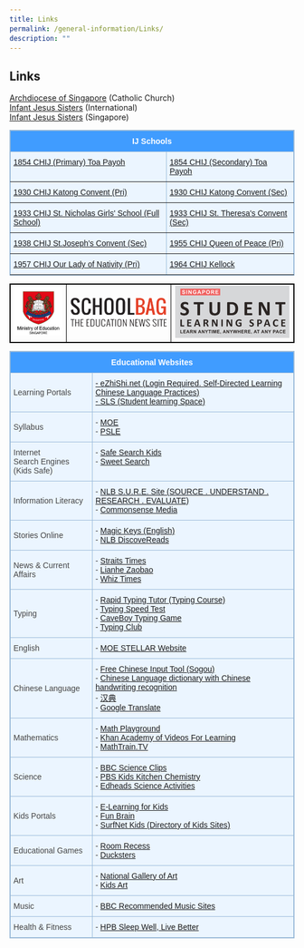 ```yaml
---
title: Links
permalink: /general-information/Links/
description: ""
---
```

## Links

[Archdiocese of Singapore](https://www.catholic.sg/)&nbsp;(Catholic Church)  
[Infant Jesus Sisters](http://infantjesussisters.org/)&nbsp;(International)  
[Infant Jesus Sisters](http://chij-sisters.org/)&nbsp;(Singapore)

<style type="text/css">table, th{ border: 1px solid black; } 
td { border: 1px solid black; } 
.tg  {border-collapse:collapse;border-color:#9ABAD9;border-spacing:0;}
.tg td{background-color:#EBF5FF;border-color:#9ABAD9;border-style:solid;border-width:1px;color:#444;
  font-family:Arial, sans-serif;font-size:14px;overflow:hidden;padding:10px 5px;word-break:normal;}
.tg th{background-color:#409cff;border-color:#9ABAD9;border-style:solid;border-width:1px;color:#fff;
  font-family:Arial, sans-serif;font-size:14px;font-weight:normal;overflow:hidden;padding:10px 5px;word-break:normal;}
.tg .tg-7btt{border-color:inherit;font-weight:bold;text-align:center;vertical-align:top}
.tg .tg-0pky{border-color:inherit;text-align:left;vertical-align:top}
</style>
<table class="tg">
<thead>
  <tr>
    <th colspan="2" class="tg-7btt">IJ Schools</th>
  </tr>
</thead>
<tbody>
  <tr>
    <td class="tg-0pky"><a rel="noopener noreferrer" target="_blank" href="https://www.chijpritoapayoh.moe.edu.sg/">1854 CHIJ (Primary) Toa Payoh</a></td>
    <td class="tg-0pky"><a rel="noopener noreferrer" target="_blank" href="https://www.chijsec.edu.sg/">1854 CHIJ (Secondary) Toa Payoh</a></td>
  </tr>
  <tr>
    <td class="tg-0pky"><a rel="noopener noreferrer" target="_blank" href="https://www.chijkcp.moe.edu.sg/">1930 CHIJ Katong Convent (Pri)</a></td>
    <td class="tg-0pky"><a rel="noopener noreferrer" target="_blank" href="https://www.chijkatongconvent.moe.edu.sg/">1930 CHIJ Katong Convent (Sec)</a></td>
  </tr>
  <tr>
    <td class="tg-0pky"><a rel="noopener noreferrer" target="_blank" href="https://chijstnicholasgirls.moe.edu.sg/">1933 CHIJ St. Nicholas Girls' School (Full School)</a></td>
    <td class="tg-0pky"><a rel="noopener noreferrer" target="_blank" href="https://chijsttheresasconvent.moe.edu.sg/">1933 CHIJ St. Theresa's Convent (Sec)</a></td>
  </tr>
  <tr>
    <td class="tg-0pky"><a rel="noopener noreferrer" target="_blank" href="https://chijstjosephsconvent.moe.edu.sg/">1938 CHIJ St.Joseph's Convent (Sec)</a></td>
    <td class="tg-0pky"><a rel="noopener noreferrer" target="_blank" href="https://chijourladyqueenofpeace.moe.edu.sg/">1955 CHIJ Queen of Peace (Pri)</a></td>
  </tr>
  <tr>
    <td class="tg-0pky"><a rel="noopener noreferrer" target="_blank" href="https://chijourladyofthenativity.moe.edu.sg/">1957 CHIJ Our Lady of Nativity (Pri)</a></td>
    <td class="tg-0pky"><a rel="noopener noreferrer" target="_blank" href="https://chijkellock.moe.edu.sg/">1964 CHIJ Kellock</a></td>
  </tr>
</tbody>
</table>




|  |  |  |
| -------- | -------- | -------- |
| <a href="https://www.moe.gov.sg/"><img src="/images/logo-moe.jpeg"> </a>     | <a href="https://www.schoolbag.edu.sg/"><img src="/images/School%20Bag.png"> </a>     |    <a href="https://vle.learning.moe.edu.sg/login"><img src="/images/SLS_logo.png"> </a>   |

<style type="text/css">
.tg  {border-collapse:collapse;border-color:#9ABAD9;border-spacing:0;}
.tg td{background-color:#EBF5FF;border-color:#9ABAD9;border-style:solid;border-width:1px;color:#444;
  font-family:Arial, sans-serif;font-size:14px;overflow:hidden;padding:10px 5px;word-break:normal;}
.tg th{background-color:#409cff;border-color:#9ABAD9;border-style:solid;border-width:1px;color:#fff;
  font-family:Arial, sans-serif;font-size:14px;font-weight:normal;overflow:hidden;padding:10px 5px;word-break:normal;}
.tg .tg-cly1{text-align:left;vertical-align:middle}
.tg .tg-amwm{font-weight:bold;text-align:center;vertical-align:top}
.tg .tg-0lax{text-align:left;vertical-align:top}
</style>
<table class="tg">
<thead>
  <tr>
    <th class="tg-amwm" colspan="2">Educational Websites</th>
  </tr>
</thead>
<tbody>
  <tr>
    <td class="tg-cly1">Learning Portals</td>
    <td class="tg-0lax"><a href="https://www.ezhishi.net/contents/" target="_blank" rel="noopener noreferrer">- eZhiShi.net (Login Required. Self-Directed Learning Chinese Language Practices)</a><br><a href="https://vle.learning.moe.edu.sg/login" target="_blank" rel="noopener noreferrer">- SLS (Student learning Space)</a></td>
  </tr>
  <tr>
    <td class="tg-cly1">Syllabus</td>
    <td class="tg-0lax">- <a href="https://www.moe.gov.sg/careers/become-teachers/syllabus" target="_blank" rel="noopener noreferrer">MOE</a><br>- <a href="https://www.seab.gov.sg/" target="_blank" rel="noopener noreferrer">PSLE</a></td>
  </tr>
  <tr>
    <td class="tg-cly1">Internet <br>Search Engines (Kids Safe)</td>
    <td class="tg-0lax">- <a href="https://www.safesearchkids.com/" target="_blank" rel="noopener noreferrer">Safe Search Kids</a><br>- <a href="https://www.sweetsearch.com/" target="_blank" rel="noopener noreferrer">Sweet Search</a></td>
  </tr>
  <tr>
    <td class="tg-cly1">Information Literacy</td>
    <td class="tg-0lax">- <a href="https://www.nlb.gov.sg/main/home" target="_blank" rel="noopener noreferrer">NLB S.U.R.E. Site (SOURCE . UNDERSTAND . RESEARCH . EVALUATE)</a><br>- <a href="https://www.commonsensemedia.org/articles/how-to-spot-fake-news-and-teach-kids-to-be-media-savvy" target="_blank" rel="noopener noreferrer">Commonsense Media</a></td>
  </tr>
  <tr>
    <td class="tg-cly1">Stories Online</td>
    <td class="tg-0lax">- <a href="http://www.magickeys.com/books/" target="_blank" rel="noopener noreferrer">Magic Keys (English)</a><br>- <a href="https://www.nlb.gov.sg/main/home" target="_blank" rel="noopener noreferrer">NLB DiscoveReads</a></td>
  </tr>
  <tr>
    <td class="tg-cly1">News &amp; Current Affairs</td>
    <td class="tg-0lax">- <a href="https://www.straitstimes.com/" target="_blank" rel="noopener noreferrer">Straits Times</a><br>- <a href="https://www.zaobao.com.sg/" target="_blank" rel="noopener noreferrer">Lianhe Zaobao</a><br>- <a href="http://whiztimes.com/" target="_blank" rel="noopener noreferrer">Whiz Times</a></td>
  </tr>
  <tr>
    <td class="tg-cly1">Typing</td>
    <td class="tg-0lax">- <a href="https://rapidtyping.com/downloads.html" target="_blank" rel="noopener noreferrer">Rapid Typing Tutor (Typing Course)</a><br>- <a href="https://www.roomrecess.com/mobile/WPM/play.html" target="_blank" rel="noopener noreferrer">Typing Speed Test</a><br>- <a href="http://www.roomrecess.com/mobile/CaveboyKeyboarding/play.html" target="_blank" rel="noopener noreferrer">CaveBoy Typing Game</a><br>- <a href="https://www.typingclub.com/sportal/" target="_blank" rel="noopener noreferrer">Typing Club</a></td>
  </tr>
  <tr>
    <td class="tg-cly1">English</td>
    <td class="tg-0lax">- <a href="http://www.stellarliteracy.sg/" target="_blank" rel="noopener noreferrer">MOE STELLAR Website</a></td>
  </tr>
  <tr>
    <td class="tg-cly1">Chinese Language</td>
    <td class="tg-0lax">- <a href="https://shurufa.sogou.com/" target="_blank" rel="noopener noreferrer">Free Chinese Input Tool (Sogou)</a><br>- <a href="https://dict.youdao.com/" target="_blank" rel="noopener noreferrer">Chinese Language dictionary with Chinese handwriting recognition</a><br>- <a href="https://www.zdic.net/" target="_blank" rel="noopener noreferrer">汉典</a><br>- <a href="https://translate.google.com/#" target="_blank" rel="noopener noreferrer">Google Translate</a></td>
  </tr>
  <tr>
    <td class="tg-cly1">Mathematics</td>
    <td class="tg-0lax">- <a href="https://www.mathplayground.com/" target="_blank" rel="noopener noreferrer">Math Playground</a><br>- <a href="https://www.khanacademy.org/" target="_blank" rel="noopener noreferrer">Khan Academy of Videos For Learning</a><br>- <a href="http://mathtrain.tv/" target="_blank" rel="noopener noreferrer">MathTrain.TV</a></td>
  </tr>
  <tr>
    <td class="tg-cly1">Science</td>
    <td class="tg-0lax">- <a href="https://www.bbc.co.uk/schools/410.shtml" target="_blank" rel="noopener noreferrer">BBC Science Clips</a><br>- <a href="https://pbskids.org/retired/zoom/" target="_blank" rel="noopener noreferrer">PBS Kids Kitchen Chemistry</a><br>- <a href="http://edheads.org/?" target="_blank" rel="noopener noreferrer">Edheads Science Activities</a></td>
  </tr>
  <tr>
    <td class="tg-cly1">Kids Portals</td>
    <td class="tg-0lax">- <a href="https://www.e-learningforkids.org/" target="_blank" rel="noopener noreferrer">E-Learning for Kids</a><br>- <a href="https://www.funbrain.com/games" target="_blank" rel="noopener noreferrer">Fun Brain</a><br>- <a href="https://www.surfnetkids.com/" target="_blank" rel="noopener noreferrer">SurfNet Kids (Directory of Kids Sites)</a></td>
  </tr>
  <tr>
    <td class="tg-cly1">Educational Games</td>
    <td class="tg-0lax">- <a href="http://www.roomrecess.com/" target="_blank" rel="noopener noreferrer">Room Recess</a><br>- <a href="https://www.ducksters.com/games/" target="_blank" rel="noopener noreferrer">Ducksters</a></td>
  </tr>
  <tr>
    <td class="tg-cly1">Art</td>
    <td class="tg-0lax">- <a href="https://www.nga.gov/learn/kids-app.html" target="_blank" rel="noopener noreferrer">National Gallery of Art</a><br>- <a href="https://kidsart.com/free-resources/top-ten-art-lists/top-ten-online-art-museums-kids/" target="_blank" rel="noopener noreferrer">Kids Art</a></td>
  </tr>
  <tr>
    <td class="tg-0lax">Music</td>
    <td class="tg-0lax">- <a href="https://www.bbc.co.uk/schools/410.shtml" target="_blank" rel="noopener noreferrer">BBC Recommended Music Sites</a></td>
  </tr>
  <tr>
    <td class="tg-0lax">Health &amp; Fitness</td>
    <td class="tg-0lax">- <a href="https://www.healthhub.sg/programmes/117/goodsleep" target="_blank" rel="noopener noreferrer">HPB Sleep Well, Live Better</a></td>
  </tr>
</tbody>
</table>
